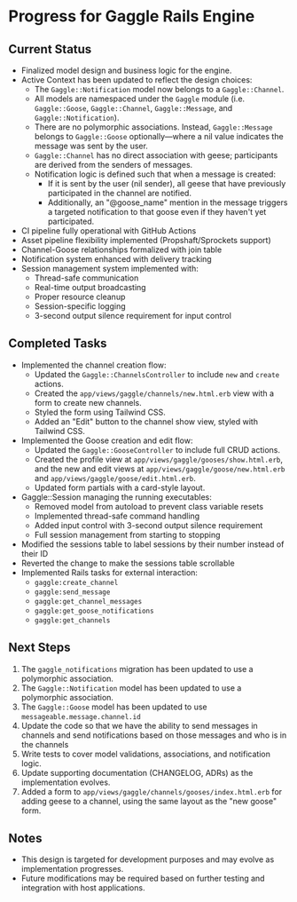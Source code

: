 # Progress for Gaggle Rails Engine

## Current Status

- Finalized model design and business logic for the engine.
- Active Context has been updated to reflect the design choices:
  - The `Gaggle::Notification` model now belongs to a `Gaggle::Channel`.
  - All models are namespaced under the `Gaggle` module (i.e. `Gaggle::Goose`, `Gaggle::Channel`, `Gaggle::Message`, and `Gaggle::Notification`).
  - There are no polymorphic associations. Instead, `Gaggle::Message` belongs to `Gaggle::Goose` optionally—where a nil value indicates the message was sent by the user.
  - `Gaggle::Channel` has no direct association with geese; participants are derived from the senders of messages.
  - Notification logic is defined such that when a message is created:
    - If it is sent by the user (nil sender), all geese that have previously participated in the channel are notified.
    - Additionally, an "@goose_name" mention in the message triggers a targeted notification to that goose even if they haven't yet participated.
- CI pipeline fully operational with GitHub Actions
- Asset pipeline flexibility implemented (Propshaft/Sprockets support)
- Channel-Goose relationships formalized with join table
- Notification system enhanced with delivery tracking
- Session management system implemented with:
  - Thread-safe communication
  - Real-time output broadcasting
  - Proper resource cleanup
  - Session-specific logging
  - 3-second output silence requirement for input control

## Completed Tasks

- Implemented the channel creation flow:
  - Updated the `Gaggle::ChannelsController` to include `new` and `create` actions.
  - Created the `app/views/gaggle/channels/new.html.erb` view with a form to create new channels.
  - Styled the form using Tailwind CSS.
  - Added an "Edit" button to the channel show view, styled with Tailwind CSS.
- Implemented the Goose creation and edit flow:
  - Updated the `Gaggle::GooseController` to include full CRUD actions.
  - Created the profile view at `app/views/gaggle/gooses/show.html.erb`, and the new and edit views at `app/views/gaggle/goose/new.html.erb` and `app/views/gaggle/goose/edit.html.erb`.
  - Updated form partials with a card-style layout.
- Gaggle::Session managing the running executables:
  - Removed model from autoload to prevent class variable resets
  - Implemented thread-safe command handling
  - Added input control with 3-second output silence requirement
  - Full session management from starting to stopping
- Modified the sessions table to label sessions by their number instead of their ID
- Reverted the change to make the sessions table scrollable
- Implemented Rails tasks for external interaction:
  - `gaggle:create_channel`
  - `gaggle:send_message`
  - `gaggle:get_channel_messages`
  - `gaggle:get_goose_notifications`
  - `gaggle:get_channels`

## Next Steps

1. The `gaggle_notifications` migration has been updated to use a polymorphic association.
2. The `Gaggle::Notification` model has been updated to use a polymorphic association.
3. The `Gaggle::Goose` model has been updated to use `messageable.message.channel.id`
4. Update the code so that we have the ability to send messages in channels and send notifications based on those messages and who is in the channels
5. Write tests to cover model validations, associations, and notification logic.
6. Update supporting documentation (CHANGELOG, ADRs) as the implementation evolves.
7. Added a form to `app/views/gaggle/channels/gooses/index.html.erb` for adding geese to a channel, using the same layout as the "new goose" form.

## Notes
- This design is targeted for development purposes and may evolve as implementation progresses.
- Future modifications may be required based on further testing and integration with host applications.

